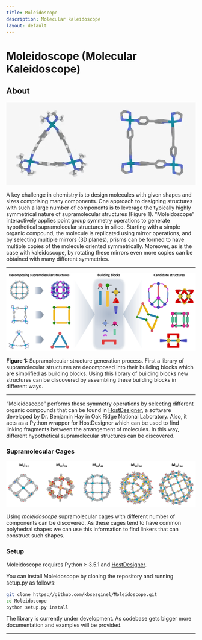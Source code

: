 ```yaml
---
title: Moleidoscope
description: Molecular kaleidoscope
layout: default
---
```

Moleidoscope (Molecular Kaleidoscope)
=====================================

About
-----

<p align="center">
<img src="img/molecular-decomposition-animation.gif">
</p>

A key challenge in chemistry is to design molecules with given shapes and sizes comprising many components. One approach to designing structures with such a large number of components is to leverage the typically highly symmetrical nature of supramolecular structures (Figure 1). “Moleidoscope” interactively applies point group symmetry operations to generate hypothetical supramolecular structures in silico. Starting with a simple organic compound, the molecule is replicated using mirror operations, and by selecting multiple mirrors (3D planes), prisms can be formed to have multiple copies of the molecule oriented symmetrically. Moreover, as is the case with kaleidoscope, by rotating these mirrors even more copies can be obtained with many different symmetries.

---

<p align="center">
<img src="img/molecular-build-procedure.PNG">
</p>


**Figure 1:** Supramolecular structure generation process. First a library of supramolecular structures are decomposed into their building blocks which are simplified as building blocks. Using this library of building blocks new structures can be discovered by assembling these building blocks in different ways.

---

“Moleidoscope” performs these symmetry operations by selecting different organic compounds that can be found in [HostDesigner][HD], a software developed by Dr. Benjamin Hay in Oak Ridge National Laboratory. Also, it acts as a Python wrapper for HostDesigner which can be used to find linking fragments between the arrangement of molecules. In this way, different hypothetical supramolecular structures can be discovered.

### Supramolecular Cages

<p align="center"> <img src="img/supramolecular-cages.PNG"> </p>

Using _moleidoscope_ supramolecular cages with different number of components can be discovered. As these cages tend to have common polyhedral shapes we can use this information to find linkers that can construct such shapes.

### Setup

Moleidoscope requires Python ≥ 3.5.1 and [HostDesigner](https://github.com/kbsezginel/HostDesigner).

You can install Moleidoscope by cloning the repository and running setup.py as follows:

```bash
git clone https://github.com/kbsezginel/Moleidoscope.git
cd Moleidoscope
python setup.py install
```

The library is currently under development. As codebase gets bigger more documentation and examples will be provided.

---

[HD]: http://pubs.acs.org/doi/abs/10.1021/ic0202920
